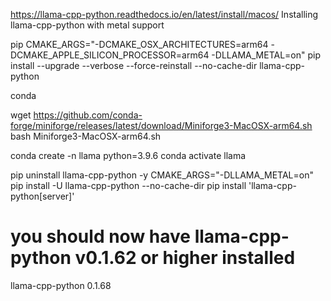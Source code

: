 https://llama-cpp-python.readthedocs.io/en/latest/install/macos/
Installing llama-cpp-python with metal support


pip
CMAKE_ARGS="-DCMAKE_OSX_ARCHITECTURES=arm64 -DCMAKE_APPLE_SILICON_PROCESSOR=arm64 -DLLAMA_METAL=on"
pip install --upgrade --verbose --force-reinstall --no-cache-dir llama-cpp-python



conda

wget https://github.com/conda-forge/miniforge/releases/latest/download/Miniforge3-MacOSX-arm64.sh
bash Miniforge3-MacOSX-arm64.sh

conda create -n llama python=3.9.6
conda activate llama

pip uninstall llama-cpp-python -y
CMAKE_ARGS="-DLLAMA_METAL=on" pip install -U llama-cpp-python --no-cache-dir
pip install 'llama-cpp-python[server]'

# you should now have llama-cpp-python v0.1.62 or higher installed
llama-cpp-python         0.1.68
